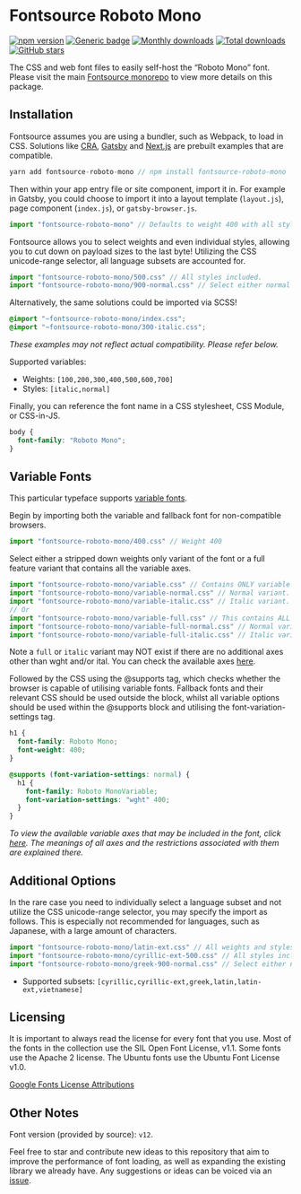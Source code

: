 # Fontsource Roboto Mono

[![npm version](https://badge.fury.io/js/fontsource-roboto-mono.svg)](https://www.npmjs.com/package/fontsource-roboto-mono) [![Generic badge](https://img.shields.io/badge/fontsource-passing-brightgreen)](https://github.com/fontsource/fontsource) [![Monthly downloads](https://badgen.net/npm/dm/fontsource-roboto-mono)](https://github.com/fontsource/fontsource) [![Total downloads](https://badgen.net/npm/dt/fontsource-roboto-mono)](https://github.com/fontsource/fontsource) [![GitHub stars](https://img.shields.io/github/stars/DecliningLotus/fontsource.svg?style=social&label=Star)](https://github.com/fontsource/fontsource/stargazers)

The CSS and web font files to easily self-host the “Roboto Mono” font. Please visit the main [Fontsource monorepo](https://github.com/fontsource/fontsource) to view more details on this package.

## Installation

Fontsource assumes you are using a bundler, such as Webpack, to load in CSS. Solutions like [CRA](https://create-react-app.dev/), [Gatsby](https://www.gatsbyjs.org/) and [Next.js](https://nextjs.org/) are prebuilt examples that are compatible.

```javascript
yarn add fontsource-roboto-mono // npm install fontsource-roboto-mono
```

Then within your app entry file or site component, import it in. For example in Gatsby, you could choose to import it into a layout template (`layout.js`), page component (`index.js`), or `gatsby-browser.js`.

```javascript
import "fontsource-roboto-mono" // Defaults to weight 400 with all styles included.
```

Fontsource allows you to select weights and even individual styles, allowing you to cut down on payload sizes to the last byte! Utilizing the CSS unicode-range selector, all language subsets are accounted for.

```javascript
import "fontsource-roboto-mono/500.css" // All styles included.
import "fontsource-roboto-mono/900-normal.css" // Select either normal or italic.
```

Alternatively, the same solutions could be imported via SCSS!

```scss
@import "~fontsource-roboto-mono/index.css";
@import "~fontsource-roboto-mono/300-italic.css";
```

_These examples may not reflect actual compatibility. Please refer below._

Supported variables:

- Weights: `[100,200,300,400,500,600,700]`
- Styles: `[italic,normal]`

Finally, you can reference the font name in a CSS stylesheet, CSS Module, or CSS-in-JS.

```css
body {
  font-family: "Roboto Mono";
}
```

## Variable Fonts

This particular typeface supports [variable fonts](https://developer.mozilla.org/en-US/docs/Web/CSS/CSS_Fonts/Variable_Fonts_Guide).

Begin by importing both the variable and fallback font for non-compatible browsers.

```js
import "fontsource-roboto-mono/400.css" // Weight 400
```

Select either a stripped down weights only variant of the font or a full feature variant that contains all the variable axes.

```js
import "fontsource-roboto-mono/variable.css" // Contains ONLY variable weights and no other axes. Both normal and italic.
import "fontsource-roboto-mono/variable-normal.css" // Normal variant.
import "fontsource-roboto-mono/variable-italic.css" // Italic variant.
// Or
import "fontsource-roboto-mono/variable-full.css" // This contains ALL variable axes. Font files are larger. Both normal and italic.
import "fontsource-roboto-mono/variable-full-normal.css" // Normal variant.
import "fontsource-roboto-mono/variable-full-italic.css" // Italic variant.
```

Note a `full` or `italic` variant may NOT exist if there are no additional axes other than wght and/or ital. You can check the available axes [here](https://fonts.google.com/variablefonts).

Followed by the CSS using the @supports tag, which checks whether the browser is capable of utilising variable fonts. Fallback fonts and their relevant CSS should be used outside the block, whilst all variable options should be used within the @supports block and utilising the font-variation-settings tag.

```css
h1 {
  font-family: Roboto Mono;
  font-weight: 400;
}

@supports (font-variation-settings: normal) {
  h1 {
    font-family: Roboto MonoVariable;
    font-variation-settings: "wght" 400;
  }
}
```

_To view the available variable axes that may be included in the font, click [here](https://fonts.google.com/variablefonts). The meanings of all axes and the restrictions associated with them are explained there._

## Additional Options

In the rare case you need to individually select a language subset and not utilize the CSS unicode-range selector, you may specify the import as follows. This is especially not recommended for languages, such as Japanese, with a large amount of characters.

```javascript
import "fontsource-roboto-mono/latin-ext.css" // All weights and styles included.
import "fontsource-roboto-mono/cyrillic-ext-500.css" // All styles included.
import "fontsource-roboto-mono/greek-900-normal.css" // Select either normal or italic.
```

- Supported subsets: `[cyrillic,cyrillic-ext,greek,latin,latin-ext,vietnamese]`

## Licensing

It is important to always read the license for every font that you use.
Most of the fonts in the collection use the SIL Open Font License, v1.1. Some fonts use the Apache 2 license. The Ubuntu fonts use the Ubuntu Font License v1.0.

[Google Fonts License Attributions](https://fonts.google.com/attribution)

## Other Notes

Font version (provided by source): `v12`.

Feel free to star and contribute new ideas to this repository that aim to improve the performance of font loading, as well as expanding the existing library we already have. Any suggestions or ideas can be voiced via an [issue](https://github.com/fontsource/fontsource/issues).
